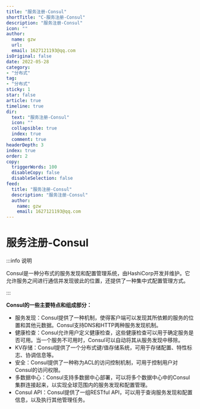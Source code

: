 ```yaml
---
title: "服务注册-Consul"
shortTitle: "C-服务注册-Consul"
description: "服务注册-Consul"
icon: ""
author: 
  name: gzw
  url: 
  email: 1627121193@qq.com
isOriginal: false
date: 2022-05-28
category: 
- "分布式"
tag:
- "分布式"
sticky: 1
star: false
article: true
timeline: true
dir:
  text: "服务注册-Consul"
  icon: ""
  collapsible: true
  index: true
  comment: true
headerDepth: 3
index: true
order: 2
copy:
  triggerWords: 100
  disableCopy: false
  disableSelection: false
feed:
  title: "服务注册-Consul"
  description: "服务注册-Consul"
  author:
    name: gzw
    email: 1627121193@qq.com
---
```






# 服务注册-Consul

:::info 说明

Consul是一种分布式的服务发现和配置管理系统，由HashiCorp开发并维护。它允许服务之间进行通信并发现彼此的位置，还提供了一种集中式配置管理方式。

:::



**Consul的一些主要特点和组成部分：**

- 服务发现：Consul提供了一种机制，使得客户端可以发现其所依赖的服务的位置和其他元数据。Consul支持DNS和HTTP两种服务发现机制。
- 健康检查：Consul允许用户定义健康检查，这些健康检查可以用于确定服务是否可用。当一个服务不可用时，Consul可以自动将其从服务发现中移除。
- KV存储：Consul提供了一个分布式键/值存储系统，可用于存储配置、特性标志、协调信息等。
- 安全：Consul提供了一种称为ACL的访问控制机制，可用于控制用户对Consul的访问权限。
- 多数据中心：Consul支持多数据中心部署，可以将多个数据中心中的Consul集群连接起来，以实现全球范围内的服务发现和配置管理。
- Consul API：Consul提供了一组RESTful API，可以用于查询服务发现和配置信息，以及执行其他管理任务。